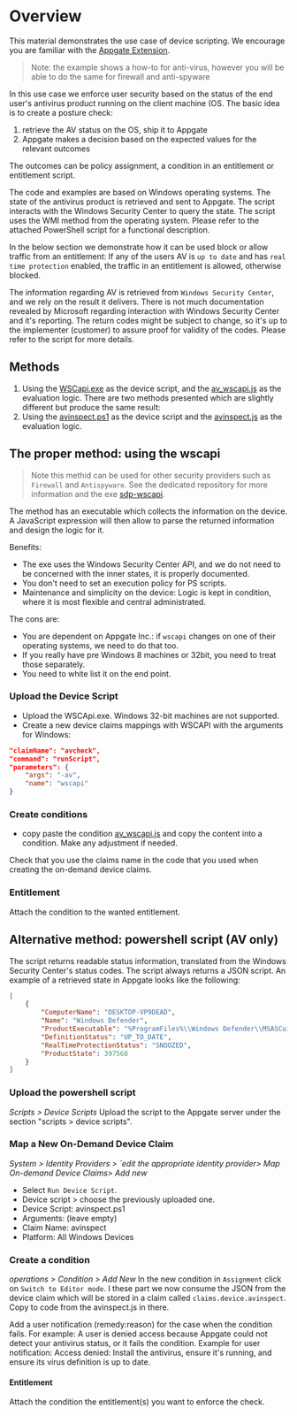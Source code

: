 # Overview
This material demonstrates the use case of device scripting. We encourage you are familiar with the [Appgate Extension](https://appgate.github.io/appgate-extensions/).
>Note: the example shows a how-to for anti-virus, however you will be able to do the same for firewall and anti-spyware

In this use case we enforce user security based on the status of the end user's antivirus product running on the client machine (OS.
The basic idea is to create a posture check:
1. retrieve the AV status on the OS, ship it to Appgate
2. Appgate makes a decision based on the expected values for the relevant outcomes

The outcomes can be policy assignment, a condition in an entitlement or entitlement script.

The code and examples are based on Windows operating systems.  The  state of the antivirus product is retrieved and sent to Appgate. The script interacts with the Windows Security Center to query the state. The script uses the WMI method from the operating system. Please refer to the attached PowerShell script for a functional description.

In the below section we demonstrate how it can be used block or allow traffic from an entitlement: 
    If any of the users AV is `up to date` and has `real time protection` enabled, the traffic in an entitlement is allowed, otherwise blocked.

The information regarding AV is retrieved from `Windows Security Center`, and we rely on the result it delivers. There is not much documentation revealed by Microsoft regarding interaction with Windows Security Center and it's reporting. The return codes might be subject to change, so it's up to the implementer (customer) to assure proof for validity of the codes. Please refer to the script for more details.

## Methods
1. Using the [WSCapi.exe](https://github.com/appgate/sdp-wscapi) as the device script, and the [av_wscapi.js](av_wscapi.js) as the evaluation logic.
There are two methods presented which are slightly different but produce the same result:
1. Using the [avinspect.ps1](./avinspect.ps1) as the device script and the [avinspect.js](./avinspect.js) as the evaluation logic.


## The proper method: using the wscapi 
>Note this methid can be used for other security providers such as `Firewall` and `Antispyware`.
See the dedicated repository for more information and the exe [sdp-wscapi](https://github.com/appgate/sdp-wscapi).

The method has an executable which collects the information on the device. A JavaScript expression will then allow to parse the returned information and design the logic for it. 

Benefits:
* The exe uses the Windows Security Center API, and we do not need to be concerned with the inner states, it is properly documented.
* You don't need to set an execution policy for PS scripts.
* Maintenance and simplicity on the device: Logic is kept in condition, where it is most flexible and central administrated.

The cons are:
* You are dependent on Appgate Inc.: if `wscapi` changes on one of their operating systems, we need to do that too.
* If you really have pre Windows 8 machines or 32bit, you need to treat those separately.
* You need to white list it on the end point.

### Upload the Device Script
 
* Upload the WSCApi.exe. Windows 32-bit machines are not supported.
* Create a new device claims mappings with WSCAPI with the arguments for Windows:

```json
"claimName": "avcheck",
"command": "runScript",
"parameters": {
    "args": "-av",
    "name": "wscapi"
}
```



### Create conditions
* copy paste the condition [av_wscapi.js](./av_wscapi.js) and copy the content into a condition. Make any adjustment if needed.
 
Check that you use the claims name in the code that you used when creating the on-demand device claims.

### Entitlement
 Attach the condition to the wanted entitlement.
 
 
## Alternative method: powershell script (AV only)
The script returns readable status information, translated from the Windows Security Center's status codes. The script always returns a JSON script. An example of a retrieved state in Appgate looks like the following: 

```json
[
    {
        "ComputerName": "DESKTOP-VP9DEAD",  
        "Name": "Windows Defender",  
        "ProductExecutable": "%ProgramFiles%\\Windows Defender\\MSASCui.exe",  
        "DefinitionStatus": "UP_TO_DATE",  
        "RealTimeProtectionStatus": "SNOOZED", 
        "ProductState": 397568 
    }
]
```

### Upload the powershell script
_Scripts > Device Scripts_
Upload the script to the Appgate server under the section "scripts > device scripts".  

### Map a New On-Demand Device Claim
_System > Identity Providers > `edit the appropriate identity provider> Map On-demand Device Claims> Add new_ 
* Select `Run Device Script`.
* Device script > choose the previously uploaded one.
* Device Script: avinspect.ps1
* Arguments: (leave empty)
* Claim Name: avinspect
* Platform: All Windows Devices

### Create a condition
_operations > Condition > Add New_
In the new condition in `Assignment` click on `Switch to Editor mode`. I these part we now consume the JSON from the device claim which will be stored in a claim called `claims.device.avinspect`. Copy to code from the avinspect.js in there.

Add a user notification (remedy:reason) for the case when the condition fails. For example: A user is denied access because Appgate could not detect your antivirus status, or it fails the condition. 
Example for user notification: 
    Access denied: Install the antivirus, ensure it's running, and ensure its virus definition is up to date.

#### Entitlement
Attach the condition the entitlement(s) you want to enforce the check.
